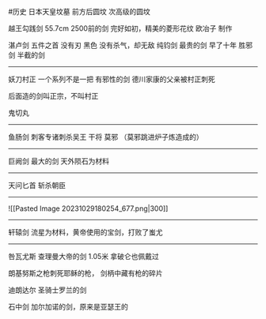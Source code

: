 #历史 
日本天皇坟墓 前方后圆坟
次高级的圆坟

越王勾践剑 55.7cm 2500前的剑 完好如初，精美的菱形花纹
欧冶子 制作

湛卢剑 五件之首 没有刃 黑色 没有杀气，却无敌
纯钧剑 最贵的剑 早了十年
胜邪剑 半截的剑

---
妖刀村正 一个系列不是一把 有邪性的剑
德川家康的父亲被村正刺死

后面造的剑叫正宗，不叫村正

鬼切丸

---
鱼肠剑 刺客专诸刺杀吴王
干将 莫邪 （莫邪跳进炉子炼造成的）

---
巨阙剑
最大的剑 天外陨石为材料

---
天问匕首
斩杀朝臣

---
![[Pasted Image 20231029180254_677.png|300]]

---
轩辕剑
流星为材料，黄帝使用的宝剑，打败了蚩尤

---
咎瓦尤斯 查理曼大帝的剑
1.05米 拿破仑也佩戴过

朗基努斯之枪刺死耶稣的枪， 剑柄中藏有枪的碎片

迪朗达尔 圣骑士罗兰的剑

石中剑 加尔加诺的剑，原来是亚瑟王的